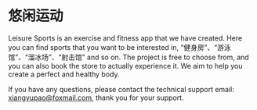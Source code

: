# 悠闲运动

Leisure Sports is an exercise and fitness app that we have created. Here you can find sports that you want to be interested in, “健身房”、“游泳馆”、“溜冰场”、“射击馆” and so on. The project is free to choose from, and you can also book the store to actually experience it. We aim to help you create a perfect and healthy body.

If you have any questions, please contact the technical support email: xiangyupao@foxmail.com, thank you for your support.
